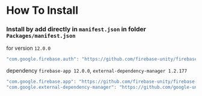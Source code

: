# How To Install

### Install by add directly in `manifest.json` in folder `Packages/manifest.json`


for version `12.0.0`
```csharp
"com.google.firebase.auth": "https://github.com/firebase-unity/firebase-auth.git#12.0.0",
```


dependency `firebase-app 12.0.0`, `external-dependency-manager 1.2.177`
```csharp
"com.google.firebase.app": "https://github.com/firebase-unity/firebase-app.git#12.0.0",
"com.google.external-dependency-manager": "https://github.com/google-unity/external-dependency-manager.git#1.2.177",
```

